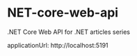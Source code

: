 # NET-core-web-api
.NET Core Web API for .NET articles series

applicationUrl: http://localhost:5191
